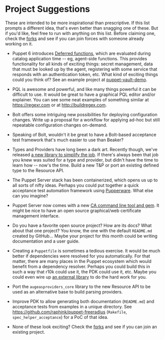 # Project Suggestions

These are intended to be more inspirational than prescriptive. If this list prompts
a different idea, that's even better than snagging one of these. But if you'd like,
feel free to run with anything on this list. Before claiming one, check the [forks](../../network/members)
and see if you can join forces with someone already working on it.

* Puppet 6 introduces [Deferred functions](https://github.com/puppetlabs/puppet-specifications/blob/master/language/types_values_variables.md#deferrednew),
  which are evaluated during catalog application time -- eg, agent-side functions.
  This provides functionality for all kinds of exciting things: secret management,
  data that must be looked up by the agent, registering with some service that responds
  with an authentication token, etc. What kind of exciting things could you think of?
  See an example project at [puppet-vault-demo](https://github.com/puppetlabs/puppet-vault-demo).

* PQL is awesome and powerful, and like many things powerful it can be difficult to use.
  It would be great to have a graphical PQL editor and/or explainer. You can see some neat
  examples of something similar at https://regexr.com or at http://buildregex.com.

* Bolt offers some intriguing new possibilities for deploying configuration changes.
  Write up a proposal for a workflow for applying ad-hoc but still repeatable
  configuration changes on-demand.

* Speaking of Bolt, wouldn't it be great to have a Bolt-based acceptance test framework
  that's much easier to use than Beaker?

* Types and Providers have long been a dark art. Recently though, we've released 
  [a new library to simplify the job](https://puppet.com/docs/puppet/6.0/create_types_and_providers_resource_api.html).
  If there's always been that job you knew was suited for a type and provider, but didn't
  have the time to learn how -- now's the time. Build a new T&P or port an existing
  defined type to the Resource API.

* The Puppet Server stack has been containerized, which opens us up to all sorts of nifty
  ideas. Perhaps you could put together a quick acceptance test automation framework using
  [Pupperware](https://github.com/puppetlabs/pupperware). What else can you imagine?

* Puppet Server now comes with a new [CA command line tool and gem](https://puppet.com/docs/puppetserver/6.0/release_notes.html).
  It might be nice to have an open source graphical/web certificate management interface.

* Do you have a favorite open source project? How are its docs? What about that one
  project? You know, the one with the default `README.md` created by GitHub... Maybe
  your project for this month could be writing documentation and a user guide.

* Creating a `Puppetfile` is sometimes a tedious exercise. It would be much better if
  dependencies were resolved for you automatically. For that matter, there are many
  places in the Puppet ecosystem which would benefit from a dependency resolver.
  Perhaps you could build this in such a way that r10k could use it, the PDK could
  use it, etc. Maybe you could even wire up [an external library](https://github.com/CocoaPods/Molinillo)
  to do the hard work for you.

* Port the `augeasproviders_core` library to the new Resource API to be used as
  an alternative base to build parsing providers.

* Improve PDK to allow generating both documentation (`README.md`) and
  acceptance tests from examples in a unique directory.
  See https://github.com/raphink/puppet-freeradius (`Rakefile`, `spec_helper_acceptance`)
  for a PoC of that idea.

* None of these look exciting? Check the [forks](../../network/members) and see if you
  can join an existing project.
